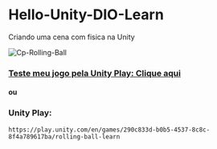 # Hello-Unity-DIO-Learn
 Criando uma cena com fisica na Unity

 ![Cp-Rolling-Ball](https://github.com/user-attachments/assets/2c7eb5de-fd7a-480c-b22c-aad54759d8bc)

### [Teste meu jogo pela Unity Play: Clique aqui](https://play.unity.com/en/games/290c833d-b0b5-4537-8c8c-8f4a789617ba/rolling-ball-learn)

#### ou

### Unity Play: 

```
https://play.unity.com/en/games/290c833d-b0b5-4537-8c8c-8f4a789617ba/rolling-ball-learn
```
